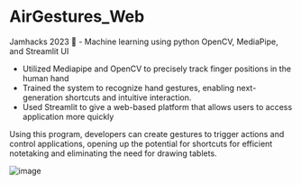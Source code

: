 # AirGestures_Web
Jamhacks 2023 🍇 - Machine learning using python OpenCV, MediaPipe, and Streamlit UI

* Utilized Mediapipe and OpenCV to precisely track finger positions in the human hand
* Trained the system to recognize hand gestures, enabling next-generation shortcuts and intuitive interaction. 
* Used Streamlit to give a web-based platform that allows users to access application more quickly

Using this program, developers can create gestures to trigger actions and control applications, opening up the potential for shortcuts for efficient notetaking and eliminating the need for drawing tablets.

![image](https://github.com/r-chong/AirGestures_Web/assets/75395781/de9fbd9d-9302-4095-bcd9-aa7d06247eea)
